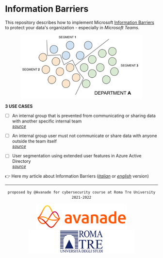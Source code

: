 # Information Barriers
This repository describes how to implement Microsoft [Information Barriers](https://docs.microsoft.com/en-us/microsoft-365/compliance/information-barriers) to protect your data's organization - especially in _Microsoft Teams_.

<div align="center">  
  <img src="https://github.com/mariocuomo/informationBarriers/blob/main/images/ib.png" width=400>
</div>

**3 USE CASES**
- [ ] An internal group that is prevented from communicating or sharing data with another specific internal team<br>
[_source_]()
- [ ] An internal group user must not communicate or share data with anyone outside the team itself<br>
[_source_]()
- [ ] User segmentation using extended user features in Azure Active Directory<br>
[_source_]()


👉 Here my article about Information Barriers ([_italian_](https://github.com/mariocuomo/informationBarriers/blob/main/articles/report%20tesina.pdf) or [_english_](https://github.com/mariocuomo/informationBarriers/blob/main/articles/report%20tesina.pdf) version) 

---

<div align="center">
  
  `
  proposed by @Avanade for cybersecurity course at Roma Tre University 2021-2022
  `
  
  <img src="https://github.com/mariocuomo/informationBarriers/blob/main/images/avanade.png" width=300>
  <img src="https://github.com/mariocuomo/informationBarriers/blob/main/images/romatre.jpg" width=350>
</div>
